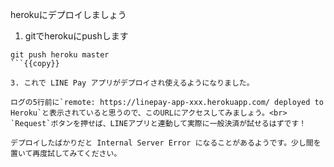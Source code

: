 herokuにデプロイしましょう


1. gitでherokuにpushします

```shell
git push heroku master
```{{copy}}

3. これで LINE Pay アプリがデプロイされ使えるようになりました。

ログの5行前に`remote: https://linepay-app-xxx.herokuapp.com/ deployed to Heroku`と表示されていると思うので、このURLにアクセスしてみましょう。<br>
`Request`ボタンを押せば、LINEアプリと連動して実際に一般決済が試せるはずです！

デプロイしたばかりだと Internal Server Error になることがあるようです。少し間を置いて再度試してみてください。